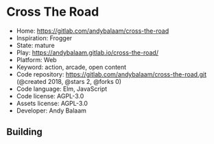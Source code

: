 # Cross The Road

- Home: https://gitlab.com/andybalaam/cross-the-road
- Inspiration: Frogger
- State: mature
- Play: https://andybalaam.gitlab.io/cross-the-road/
- Platform: Web
- Keyword: action, arcade, open content
- Code repository: https://gitlab.com/andybalaam/cross-the-road.git (@created 2018, @stars 2, @forks 0)
- Code language: Elm, JavaScript
- Code license: AGPL-3.0
- Assets license: AGPL-3.0
- Developer: Andy Balaam

## Building
